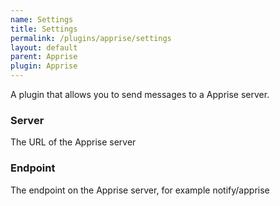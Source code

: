 ```yaml
---
name: Settings
title: Settings
permalink: /plugins/apprise/settings
layout: default
parent: Apprise
plugin: Apprise
---
```


A plugin that allows you to send messages to a Apprise server.

### Server
The URL of the Apprise server

### Endpoint
The endpoint on the Apprise server, for example notify/apprise